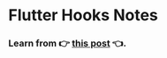 # Flutter Hooks Notes

### Learn from :point_right: [this post](https://resocoder.com/flutter-hooks-fab-animation) :point_left:.
